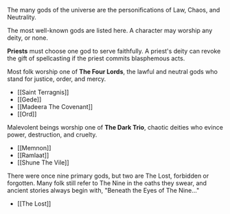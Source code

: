 The many gods of the universe are the personifications of Law, Chaos, and Neutrality.

The most well-known gods are listed here. A character may worship any deity, or none.

**Priests** must choose one god to serve faithfully. A priest's deity can revoke the gift of spellcasting if the priest commits blasphemous acts.

Most folk worship one of **The Four Lords**, the lawful and neutral gods who stand for justice, order, and mercy.
- [[Saint Terragnis]]
- [[Gede]]
- [[Madeera The Covenant]]
- [[Ord]]

Malevolent beings worship one of **The Dark Trio**, chaotic deities who evince power, destruction, and cruelty.
- [[Memnon]]
- [[Ramlaat]]
- [[Shune The Vile]]

There were once nine primary gods, but two are The Lost, forbidden or forgotten. Many folk still refer to The Nine in the oaths they swear, and ancient stories always begin with, "Beneath the Eyes of The Nine..."
- [[The Lost]]

